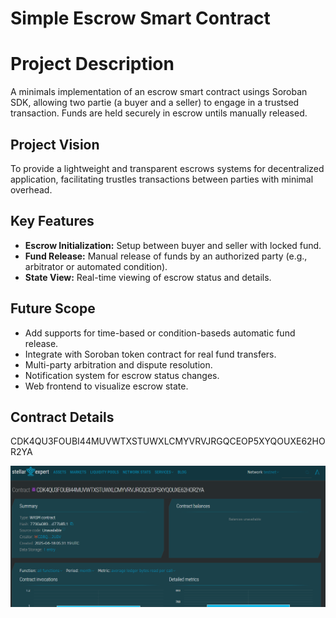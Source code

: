 # Simple Escrow Smart Contract

# Project Description

A minimals implementation of an escrow smart contract usings Soroban SDK, allowing two partie (a buyer and a seller) to engage in a trustsed transaction. Funds are held
securely in escrow untils manually released.

## Project Vision

To provide a lightweight and transparent escrows systems for decentralized application, facilitating trustles transactions between parties with minimal overhead.

## Key Features

- **Escrow Initialization:** Setup between buyer and seller with locked fund.
- **Fund Release:** Manual release of funds by an authorized party (e.g., arbitrator or automated condition).
- **State View:** Real-time viewing of escrow status and details.

## Future Scope

- Add supports for time-based or condition-baseds automatic fund release.
- Integrate with Soroban token contract for real fund transfers.
- Multi-party arbitration and dispute resolution.
- Notification system for escrow status changes.
- Web frontend to visualize escrow state.

## Contract Details
CDK4QU3FOUBI44MUVWTXSTUWXLCMYVRVJRGQCEOP5XYQOUXE62HOR2YA

![alt text](image.png)


























